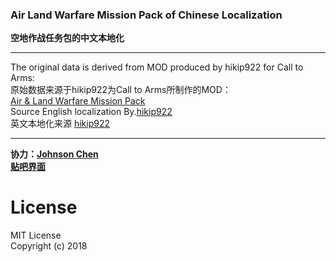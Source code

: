 ### Air Land Warfare Mission Pack of Chinese Localization
**空地作战任务包的中文本地化**

***

The original data is derived from MOD produced by hikip922 for Call to Arms:  
原始数据来源于hikip922为Call to Arms所制作的MOD：  
[Air & Land Warfare Mission Pack](https://steamcommunity.com/sharedfiles/filedetails/?id=1433544352 "Steam创意工坊")  
Source English localization By.[hikip922](https://steamcommunity.com/id/hikip922)  
英文本地化来源 [hikip922](https://steamcommunity.com/id/hikip922)  

***

**协力：[Johnson Chen](https://steamcommunity.com/profiles/76561198088693501)  
[贴吧界面](https://tieba.baidu.com/p/5946354928?red_tag=1161234349&traceid=)**

# License
MIT License  
Copyright (c) 2018  
